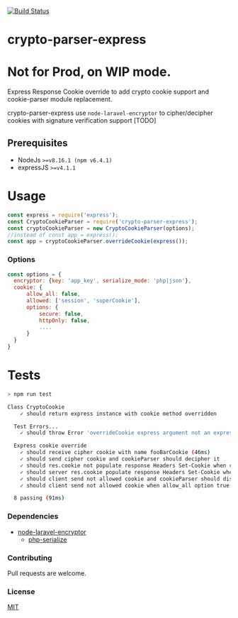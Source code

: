 [![Build Status](https://api.travis-ci.org/adsegura/crypto-parser-express.svg?branch=master)](https://travis-ci.org/adsegura/crypto-parser-express)

# crypto-parser-express

# Not for Prod, on WIP mode.
Express Response Cookie override to add crypto cookie support
and cookie-parser module replacement.

crypto-parser-express use `node-laravel-encryptor` to cipher/decipher cookies with signature verification support [TODO]

## Prerequisites
* NodeJs `>=v8.16.1 (npm v6.4.1)`
* expressJS `>=v4.1.1`

# Usage
```js
const express = require('express');
const CryptoCookieParser = require('crypto-parser-express');
const cryptoCookieParser = new CryptoCookieParser(options);
//instead of const app = express();
const app = cryptoCookieParser.overrideCookie(express());
```

### Options
```js
const options = {
  encryptor: {key: 'app_key', serialize_mode: 'php|json'},
  cookie: {
      allow_all: false,
      allowed: ['session', 'superCookie'],
      options: {
          secure: false,
          httpOnly: false,
          ....
      }
  }
}
```

# Tests
```bash
> npm run test

Class CryptoCookie
    ✓ should return express instance with cookie method overridden

  Test Errors...
    ✓ should throw Error 'overrideCookie express argument not an express instance' when trying to override Cookie method on non express instance

  Express cookie override
    ✓ should receive cipher cookie with name fooBarCookie (46ms)
    ✓ should send cipher cookie and cookieParser should decipher it
    ✓ should res.cookie not populate response Headers Set-Cookie when cookie name is not allowed 
    ✓ should server res.cookie populate response Headers Set-Cookie when cookie name is not allowed and allow_all = true
    ✓ should client send not allowed cookie and cookieParser should discard
    ✓ should client send not allowed cookie when allow_all option true and should not decipher but should be parsed in req.cookies

  8 passing (91ms)
```


### Dependencies
* [node-laravel-encryptor](https://github.com/adsegura/node-laravel-encryptor/blob/master/README.md)
    * [php-serialize](https://github.com/steelbrain/php-serialize#readme)

### Contributing
Pull requests are welcome.

### License
[MIT](https://choosealicense.com/licenses/mit/)

